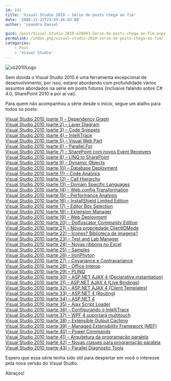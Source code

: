 ```yaml
---
id: 142
title: 'Visual Studio 2010 – Série de posts chega ao fim'
date: '2009-11-22T23:35:26-03:00'
author: 'Leandro Daniel'

guid: /post/Visual-Studio-2010-e28093-Serie-de-posts-chega-ao-fim.aspx
permalink: /index.php/visual-studio-2010-serie-de-posts-chega-ao-fim/
categories:
    - Post
    - 'Visual Studio'
---
```


![vs2010Logo](http://leandrodaniel.com/pics/WindowsLiveWriter/SriedepostssobreVisualStudio2010/49EE7C08/vs2010Logo_thumb.gif "vs2010Logo")

Sem dúvida o Visual Studio 2010 é uma ferramenta excepcional de desenvolvimento, por isso, estarei abordando com profundidade vários assuntos abordados na série em posts futuros (inclusive falando sobre C# 4.0, SharePoint 2010 e por aí vai).

Para quem não acompanhou a série desde o início, segue um atalho para todos os posts:

[Visual Studio 2010 (parte 1) – Dependency Graph](http://www.leandrodaniel.com/post/Visual-Studio-2010-(parte-1)-e28093-Dependency-Graph)   
[Visual Studio 2010 (parte 2) – Layer Diagram](http://www.leandrodaniel.com/post/Visual-Studio-2010-(parte-2)-e28093-Layer-Diagram)   
[Visual Studio 2010 (parte 3) – Code Snippets](http://www.leandrodaniel.com/post/Visual-Studio-2010-(parte-3)-e28093-Code-Snippets)   
[Visual Studio 2010 (parte 4) – IntelliTrace](http://www.leandrodaniel.com/post/Visual-Studio-2010-(parte-4)-e28093-IntelliTrace)   
[Visual Studio 2010 (parte 5) – Visual Web Part](http://www.leandrodaniel.com/post/Visual-Studio-2010-(parte-5)-e28093-Visual-Web-Part)   
[Visual Studio 2010 (parte 6) – Parallel.For](http://www.leandrodaniel.com/post/Visual-Studio-2010-(parte-6)-e28093-ParallelFor)   
[Visual Studio 2010 (parte 7) – SharePoint com novos Event Receivers](http://www.leandrodaniel.com/post/Visual-Studio-2010-(parte-7)-e28093-SharePoint-com-novos-Event-Receivers)   
[Visual Studio 2010 (parte 8) – LINQ to SharePoint](http://www.leandrodaniel.com/post/Visual-Studio-2010-(parte-8)-e28093-LINQ-to-SharePoint)   
[Visual Studio 2010 (parte 9) – Dynamic Objects](http://www.leandrodaniel.com/post/Visual-Studio-2010-(parte-9)-e28093-Dynamic-Objects)   
[Visual Studio 2010 (parte 10) – Database Deployment](http://www.leandrodaniel.com/post/Visual-Studio-2010-(parte-10)-e28093-Database-Deployment)   
[Visual Studio 2010 (parte 11) – Code Analysis](http://www.leandrodaniel.com/post/Visual-Studio-2010-(parte-11)-e28093-Code-Analysis)   
[Visual Studio 2010 (parte 12) – Call Hierarchy](http://www.leandrodaniel.com/post/Visual-Studio-2010-(parte-12)-e28093-Call-Hierarchy)   
[Visual Studio 2010 (parte 13) – Domain Specific Languages](http://www.leandrodaniel.com/post/Visual-Studio-2010-(parte-13)-e28093-Domain-Specific-Languages)   
[Visual Studio 2010 (parte 14) – Web.config Transformation](http://www.leandrodaniel.com/post/Visual-Studio-2010-(parte-14)-e28093-Webconfig-Transformation)   
[Visual Studio 2010 (parte 15) – Performance Analysis](http://www.leandrodaniel.com/post/Visual-Studio-2010-(parte-15)-e28093-Performance-Analysis)   
[Visual Studio 2010 (parte 16) – InstallShield Limited Edition](http://www.leandrodaniel.com/post/Visual-Studio-2010-(parte-16)-e28093-InstallShield-Limited-Edition)   
[Visual Studio 2010 (parte 17) – Editor Box Selection](http://www.leandrodaniel.com/post/Visual-Studio-2010-(parte-17)-e28093-Editor-Box-Selection)   
[Visual Studio 2010 (parte 18) – Extension Manager](http://www.leandrodaniel.com/post/Visual-Studio-2010-(parte-18)-e28093-Extension-Manager)   
[Visual Studio 2010 (parte 19) – Web Deployment](http://www.leandrodaniel.com/post/Visual-Studio-2010-(parte-19)-e28093-Web-Deployment)   
[Visual Studio 2010 (parte 20) – Dotfuscator Community Edition](http://www.leandrodaniel.com/post/Visual-Studio-2010-(parte-20)-e28093-Dotfuscator-Community-Edition)   
[Visual Studio 2010 (parte 21) – Nova propriedade ClientIDMode](http://www.leandrodaniel.com/post/Visual-Studio-2010-(parte-21)-e28093-Nova-propriedade-ClientIDMode-no-ASPNET)   
[Visual Studio 2010 (parte 22) – Ícones? Biblioteca de imagens?](http://www.leandrodaniel.com/post/Visual-Studio-2010-(parte-22)-e28093-Icones-Biblioteca-de-imagens)   
[Visual Studio 2010 (parte 23) – Test and Lab Manager](http://www.leandrodaniel.com/post/Visual-Studio-2010-(parte-23)-e28093-Test-and-Lab-Manager)   
[Visual Studio 2010 (parte 24) – Novas ribbons no Excel](http://www.leandrodaniel.com/post/Visual-Studio-2010-(parte-24)-e28093-Novas-ribbons-no-Excel)   
[Visual Studio 2010 (parte 25) – Samples](http://www.leandrodaniel.com/post/Visual-Studio-2010-(parte-25)-e28093-Samples)   
[Visual Studio 2010 (parte 26) – IronPhyton](http://www.leandrodaniel.com/post/Visual-Studio-2010-(parte-26)-e28093-IronPhyton)   
[Visual Studio 2010 (parte 27) – Covariance e Contravariance](http://www.leandrodaniel.com/post/Visual-Studio-2010-(parte-27)-Covariance-e-Contravariance)   
[Visual Studio 2010 (parte 28) – Office Interop](http://www.leandrodaniel.com/post/Visual-Studio-2010-(parte-28)-Office-Interop)   
[Visual Studio 2010 (parte 29) – PLINQ](http://www.leandrodaniel.com/post/Visual-Studio-2010-(parte-29)-PLINQ)   
[Visual Studio 2010 (parte 30) – ASP.NET AJAX 4 (Declarative instantiation)](http://www.leandrodaniel.com/post/Visual-Studio-2010-(parte-30)-e28093-ASPNET-AJAX-4-(Declarative-instantiation))   
[Visual Studio 2010 (parte 31) – ASP.NET AJAX 4 (Live Bindings)](http://www.leandrodaniel.com/post/Visual-Studio-2010-(parte-31)-e28093-ASPNET-AJAX-4-(Live-Bindings))   
[Visual Studio 2010 (parte 32) – ASP.NET AJAX 4 (Client Templates)](http://www.leandrodaniel.com/post/Visual-Studio-2010-(parte-32)-e28093-ASPNET-AJAX-4-(Client-Templates))   
[Visual Studio 2010 (parte 33) – ASP.NET 4 (Routing)](http://www.leandrodaniel.com/post/Visual-Studio-2010-(parte-33)-e28093-ASPNET-4-(Routing))   
[Visual Studio 2010 (parte 34) – ASP.NET 4](http://www.leandrodaniel.com/post/Visual-Studio-2010-(parte-34)-e28093-ASPNET-4)   
[Visual Studio 2010 (parte 35) – Ajax Script Loader](http://www.leandrodaniel.com/post/Visual-Studio-2010-(parte-35)-e28093-Ajax-Script-Loader)   
[Visual Studio 2010 (parte 36) – Configurando o IntelliTrace](http://www.leandrodaniel.com/post/Visual-Studio-2010-(parte-36)-e28093-Configuracoes-do-IntelliTrace)   
[Visual Studio 2010 (parte 37) – WPF 4 suportará multitouch](http://www.leandrodaniel.com/post/Visual-Studio-2010-(parte-37)-e28093-WPF-4-suportara-multitouch)   
[Visual Studio 2010 (parte 38) – Extensible Output Caching](http://www.leandrodaniel.com/post/Visual-Studio-2010-(parte-38)-e28093-Extensible-Output-Caching)   
[Visual Studio 2010 (parte 39) – Managed Extensibility Framework (MEF)](http://www.leandrodaniel.com/post/Visual-Studio-2010-(parte-39)-e28093-Managed-Extensibility-Framework-(MEF))   
[Visual Studio 2010 (parte 40) – Power Commands](http://www.leandrodaniel.com/post/Visual-Studio-2010-(parte-40)-e28093-Power-Commands)   
[Visual Studio 2010 (parte 41) – Arquitetura da programação paralela](http://www.leandrodaniel.com/post/Visual-Studio-2010-(parte-41)-e28093-Arquitetura-da-programacao-paralela)   
[Visual Studio 2010 (parte 42) – Novas classes para programação paralela](http://www.leandrodaniel.com/post/Visual-Studio-2010-(parte-42)-e28093-Estruturas-de-dados-para-programacao-paralela)   
[Visual Studio 2010 (parte 43) – Parallel Diagnostic Tools](http://www.leandrodaniel.com/post/Visual-Studio-2010-(parte-43)-e28093-Parallel-Diagnostic-Tools)

Espero que essa série tenha sido útil para despertar em você o interesse pela nova versão do Visual Studio.

Abraços!